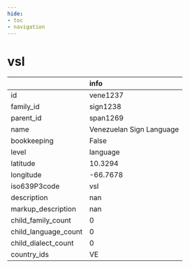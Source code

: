 ```yaml
---
hide:
- toc
- navigation
---
```

# vsl
|                      | info                     |
|:---------------------|:-------------------------|
| id                   | vene1237                 |
| family_id            | sign1238                 |
| parent_id            | span1269                 |
| name                 | Venezuelan Sign Language |
| bookkeeping          | False                    |
| level                | language                 |
| latitude             | 10.3294                  |
| longitude            | -66.7678                 |
| iso639P3code         | vsl                      |
| description          | nan                      |
| markup_description   | nan                      |
| child_family_count   | 0                        |
| child_language_count | 0                        |
| child_dialect_count  | 0                        |
| country_ids          | VE                       |
